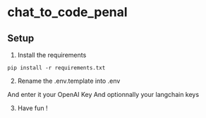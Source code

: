 # chat_to_code_penal

## Setup

1. Install the requirements

```pip install -r requirements.txt```

2. Rename the .env.template into .env

And enter it your OpenAI Key
And optionnally your langchain keys

3. Have fun !